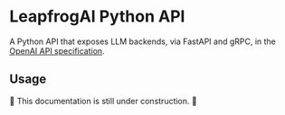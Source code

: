 # LeapfrogAI Python API

A Python API that exposes LLM backends, via FastAPI and gRPC, in the [OpenAI API specification](https://platform.openai.com/docs/api-reference).

## Usage

:construction_worker: This documentation is still under construction. :construction_worker: